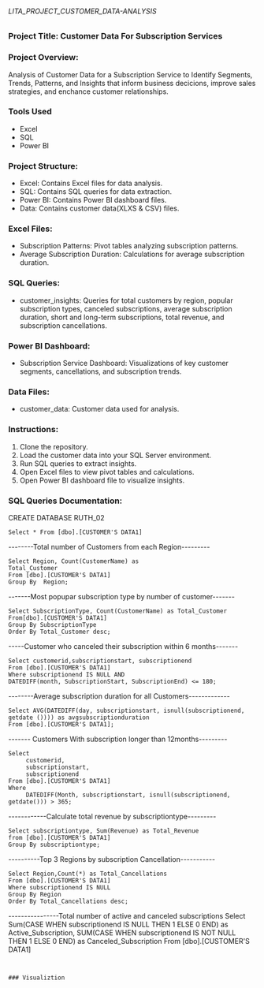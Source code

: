 ###### LITA_PROJECT_CUSTOMER_DATA-ANALYSIS

### Project Title: Customer Data For Subscription Services

### Project Overview: 
Analysis of Customer Data for a Subscription Service to Identify Segments, Trends, Patterns, and Insights that inform business decicions, improve sales strategies, and enchance customer relationships.

### Tools Used
- Excel
- SQL
- Power BI


### Project Structure:
- Excel: Contains Excel files for data analysis.
- SQL: Contains SQL queries for data extraction.
- Power BI: Contains Power BI dashboard files.
- Data: Contains customer data(XLXS & CSV) files.


### Excel Files:
- Subscription Patterns: Pivot tables analyzing subscription patterns.
- Average Subscription Duration: Calculations for average subscription duration.

### SQL Queries:
- customer_insights: Queries for total customers by region, popular subscription types, canceled subscriptions, average subscription duration, short and long-term subscriptions, total revenue, and subscription cancellations.

### Power BI Dashboard:
- Subscription Service Dashboard: Visualizations of key customer segments, cancellations, and subscription trends.

### Data Files:
- customer_data: Customer data used for analysis.


### Instructions:

1. Clone the repository.
2. Load the customer data into your SQL Server environment.
3. Run SQL queries to extract insights.
4. Open Excel files to view pivot tables and calculations.
5. Open Power BI dashboard file to visualize insights.

### SQL Queries Documentation:
CREATE DATABASE RUTH_02
```
Select * From [dbo].[CUSTOMER'S DATA1]
```

--------Total number of Customers from each Region---------

```
Select Region, Count(CustomerName) as 
Total_Customer
From [dbo].[CUSTOMER'S DATA1]
Group By  Region;
```

-------Most popupar subscription type by number of customer-------

```
Select SubscriptionType, Count(CustomerName) as Total_Customer
From[dbo].[CUSTOMER'S DATA1]
Group By SubscriptionType
Order By Total_Customer desc;
```

-----Customer who canceled their subscription within 6 months-------

```
Select customerid,subscriptionstart, subscriptionend
From [dbo].[CUSTOMER'S DATA1]
Where subscriptionend IS NULL AND
DATEDIFF(month, SubscriptionStart, SubscriptionEnd) <= 180;
```

--------Average subscription duration for all Customers-------------

```
Select AVG(DATEDIFF(day, subscriptionstart, isnull(subscriptionend,
getdate ()))) as avgsubscriptionduration
From [dbo].[CUSTOMER'S DATA1];
```


------- Customers With subscription longer than 12months---------

```
Select 
     customerid,
	 subscriptionstart,
	 subscriptionend
From [dbo].[CUSTOMER'S DATA1]
Where
     DATEDIFF(Month, subscriptionstart, isnull(subscriptionend, getdate())) > 365;
```


------------Calculate total revenue by subscriptiontype---------

```
Select subscriptiontype, Sum(Revenue) as Total_Revenue
from [dbo].[CUSTOMER'S DATA1]
Group By subscriptiontype;
```

----------Top 3 Regions by subscription Cancellation-----------

```
Select Region,Count(*) as Total_Cancellations
From [dbo].[CUSTOMER'S DATA1]
Where subscriptionend IS NULL
Group By Region 
Order By Total_Cancellations desc;
```


----------------Total number of active and canceled subscriptions
Select Sum(CASE WHEN subscriptionend IS NULL THEN 1 ELSE 0 END) as Active_Subscription,
SUM(CASE WHEN subscriptionend IS NOT NULL THEN 1 ELSE 0 END) as Canceled_Subscription
From [dbo].[CUSTOMER'S DATA1]
```


### Visualiztion
